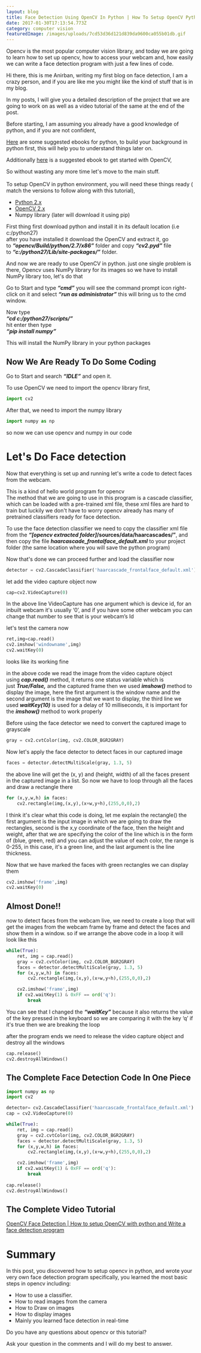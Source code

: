 ```yaml
---
layout: blog
title: Face Detection Using OpenCV In Python | How To Setup OpenCV Python
date: 2017-01-30T17:13:54.773Z
category: computer vision
featuredImage: /images/uploads/7cd53d36d121d839da9600ca055b01db.gif
---
```

Opencv is the most popular computer vision library, and today we are going to learn how to set up opencv, how to access your webcam and, how easily we can write a face detection program with just a few lines of code.

Hi there, this is me Anirban, writing my first blog on face detection, I am a crazy person, and if you are like me you might like the kind of stuff that is in my blog.

In my posts, I will give you a detailed description of the project that we are going to work on as well as a video tutorial of the same at the end of the post.

Before starting, I am assuming you already have a good knowledge of python, and if you are not confident,

[Here](https://web.archive.org/web/20200803144552/https://amzn.to/2kUK9WQ) are some suggested ebooks for python, to build your background in python first, this will help you to understand things later on.

Additionally [here](https://web.archive.org/web/20200803144552/https://amzn.to/2mtfCf1) is a suggested ebook to get started with OpenCV,

So without wasting any more time let's move to the main stuff.\
\
To setup OpenCV in python environment, you will need these things ready ( match the versions to follow along with this tutorial),

* [Python 2.x](https://web.archive.org/web/20200803144552/https://www.python.org/downloads/)
* [OpenCV 2.x](https://web.archive.org/web/20200803144552/http://opencv.org/downloads.html)
* Numpy library (later will download it using pip)

First thing first download python and install it in its default location (i.e c:/python27)\
after you have installed it download the OpenCV and extract it, go to ***“opencv/Build/python/2.7/x86”*** folder and copy ***“cv2.pyd”*** file to ***“c:/python27/Lib/site-packages/”*** folder.

And now we are ready to use OpenCV in python. just one single problem is there, Opencv uses NumPy library for its images so we have to install NumPy library too, let's do that

Go to Start and type ***“cmd”*** you will see the command prompt icon right-click on it and select ***“run as administrator”*** this will bring us to the cmd window.

Now type\
***“cd c:/python27/scripts/”***\
hit enter then type\
***“pip install numpy”***

This will install the NumPy library in your python packages

## Now We Are Ready To Do Some Coding

Go to Start and search ***“IDLE”*** and open it. 

To use OpenCV we need to import the opencv library first,

```python
import cv2
```

After that, we need to import the numpy library

```python
import numpy as np
```

so now we can use opencv and numpy in our code

# Let's Do Face detection

Now that everything is set up and running let's write a code to detect faces from the webcam.

This is a kind of hello world program for opencv\
The method that we are going to use in this program is a cascade classifier, which can be loaded with a pre-trained xml file, these xml files are hard to train but luckily we don't have to worry opencv already has many of pretrained classifiers ready for face detection.

To use the face detection classifier we need to copy the classifier xml file from the ***“\[opencv extracted folder]*/sources/data/haarcascades/”**, and then copy the file ***haarcascade_frontalface_default.xml*** to your project folder (the same location where you will save the python program)

Now that's done we can proceed further and load the classifier now

```python
detector = cv2.CascadeClassifier('haarcascade_frontalface_default.xml')
```

let add the video capture object now

```python
cap=cv2.VideoCapture(0)
```

In the above line VideoCapture has one argument which is device id, for an inbuilt webcam it's usually ‘0’, and if you have some other webcam you can change that number to see that is your webcam’s Id

let's test the camera now

```python
ret,img=cap.read()
cv2.imshow('windowname',img)
cv2.waitKey(0)
```

looks like its working fine

in the above code we read the image from the video capture object using ***cap.read()*** method, it returns one status variable which is just ***True/False,*** and the captured frame then we used ***imshow()*** method to display the image, here the first argument is the window name and the second argument is the image that we want to display, the third line we used ***waitKey(10)*** is used for a delay of 10 milliseconds, it is important for the ***imshow()*** method to work properly

Before using the face detector we need to convert the captured image to grayscale

```python
gray = cv2.cvtColor(img, cv2.COLOR_BGR2GRAY)
```

Now let's apply the face detector to detect faces in our captured image

```python
faces = detector.detectMultiScale(gray, 1.3, 5)
```

the above line will get the (x, y) and (height, width) of all the faces present in the captured image in a list. So now we have to loop through all the faces and draw a rectangle there

```python
for (x,y,w,h) in faces:
    cv2.rectangle(img,(x,y),(x+w,y+h),(255,0,0),2)
```

I think it's clear what this code is doing, let me explain the rectangle() the first argument is the input image in which we are going to draw the rectangles, second is the x,y coordinate of the face, then the height and weight, after that we are specifying the color of the line which is in the form of (blue, green, red) and you can adjust the value of each color, the range is 0-255, in this case, it's a green line, and the last argument is the line thickness.

Now that we have marked the faces with green rectangles we can display them

```python
cv2.imshow('frame',img)
cv2.waitKey(0)
```

## Almost Done!!

now to detect faces from the webcam live, we need to create a loop that will get the images from the webcam frame by frame and detect the faces and show them in a window. so if we arrange the above code in a loop it will look like this

```python
while(True):
    ret, img = cap.read()
    gray = cv2.cvtColor(img, cv2.COLOR_BGR2GRAY)
    faces = detector.detectMultiScale(gray, 1.3, 5)
    for (x,y,w,h) in faces:
        cv2.rectangle(img,(x,y),(x+w,y+h),(255,0,0),2)

    cv2.imshow('frame',img)
    if cv2.waitKey(1) & 0xFF == ord('q'):
        break
```

You can see that I changed the ***“waitKey”*** because it also returns the value of the key pressed in the keyboard so we are comparing it with the key ‘q’ if it's true then we are breaking the loop

after the program ends we need to release the video capture object and destroy all the windows

```python
cap.release()
cv2.destroyAllWindows()
```

## The Complete Face Detection Code In One Piece

```python
import numpy as np
import cv2

detector= cv2.CascadeClassifier('haarcascade_frontalface_default.xml')
cap = cv2.VideoCapture(0)

while(True):
    ret, img = cap.read()
    gray = cv2.cvtColor(img, cv2.COLOR_BGR2GRAY)
    faces = detector.detectMultiScale(gray, 1.3, 5)
    for (x,y,w,h) in faces:
        cv2.rectangle(img,(x,y),(x+w,y+h),(255,0,0),2)

    cv2.imshow('frame',img)
    if cv2.waitKey(1) & 0xFF == ord('q'):
        break
    
cap.release()
cv2.destroyAllWindows()
```

## The Complete Video Tutorial

[OpenCV Face Detection | How to setup OpenCV with python and Write a face detection program](https://web.archive.org/web/20200803144552if_/https://www.youtube.com/embed/1Jz24sVsLE4?feature=oembed)

# Summary

In this post, you discovered how to setup opencv in python, and wrote your very own face detection program specifically, you learned the most basic steps in opencv including:

* How to use a classifier.
* How to read images from the camera
* How to Draw on images
* How to display images
* Mainly you learned face detection in real-time

Do you have any questions about opencv or this tutorial?

Ask your question in the comments and I will do my best to answer.